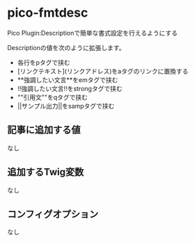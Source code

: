 # pico-fmtdesc
Pico Plugin:Descriptionで簡単な書式設定を行えるようにする

Descriptionの値を次のように拡張します。

 * 各行をpタグで挟む
 * \[リンクテキスト\]\(リンクアドレス\)をaタグのリンクに置換する
 * \*\*強調したい文言\*\*をemタグで挟む
 * !!強調したい文言!!をstrongタグで挟む
 * ""引用文""をqタグで挟む
 * ||サンプル出力||をsampタグで挟む

## 記事に追加する値

なし

##  追加するTwig変数

なし

##  コンフィグオプション

なし